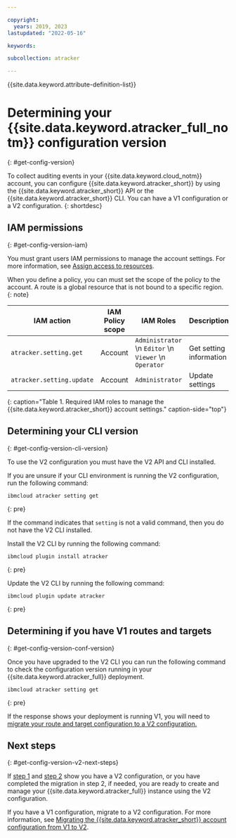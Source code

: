 ```yaml
---

copyright:
  years: 2019, 2023
lastupdated: "2022-05-16"

keywords:

subcollection: atracker

---
```


{{site.data.keyword.attribute-definition-list}}


# Determining your {{site.data.keyword.atracker_full_notm}} configuration version
{: #get-config-version}

To collect auditing events in your {{site.data.keyword.cloud_notm}} account, you can configure {{site.data.keyword.atracker_short}} by using the {{site.data.keyword.atracker_short}} API or the {{site.data.keyword.atracker_short}} CLI. You can have a V1 configuration or a V2 configuration.
{: shortdesc}



## IAM permissions
{: #get-config-version-iam}

You must grant users IAM permissions to manage the account settings. For more information, see [Assign access to resources](/docs/account?topic=account-assign-access-resources).

When you define a policy, you can must set the scope of the policy to the account. A route is a global resource that is not bound to a specific region.
{: note}

| IAM action               | IAM Policy scope  | IAM Roles                          | Description         |
| ------------------------ | ----------------- | ---------------------------------- | -------------- |
| `atracker.setting.get`    | Account        | `Administrator`  \n `Editor`  \n `Viewer`  \n `Operator` | Get setting information |
| `atracker.setting.update` | Account        | `Administrator`| Update settings |
{: caption="Table 1. Required IAM roles to manage the {{site.data.keyword.atracker_short}} account settings." caption-side="top"}



## Determining your CLI version
{: #get-config-version-cli-version}

To use the V2 configuration you must have the V2 API and CLI installed.

If you are unsure if your CLI environment is running the V2 configuration, run the following command:

```text
ibmcloud atracker setting get
```
{: pre}

If the command indicates that `setting` is not a valid command, then you do not have the V2 CLI installed.

Install the V2 CLI by running the following command:

```text
ibmcloud plugin install atracker
```
{: pre}

Update the V2 CLI by running the following command:

```text
ibmcloud plugin update atracker
```
{: pre}

## Determining if you have V1 routes and targets
{: #get-config-version-conf-version}

Once you have upgraded to the V2 CLI you can run the following command to check the configuration version running in your {{site.data.keyword.atracker_full}} deployment.

```text
ibmcloud atracker setting get
```
{: pre}

If the response shows your deployment is running V1, you will need to [migrate your route and target configuration to a V2 configuration.](/docs/atracker?topic=atracker-migrate-resources)


## Next steps
{: #get-config-version-v2-next-steps}

If [step 1](#cli_version) and [step 2](#conf_version) show you have a V2 configuration, or you have completed the migration in step 2, if needed, you are ready to create and manage your {{site.data.keyword.atracker_full}} instance using the V2 configuration.

If you have a V1 configuration, migrate to a V2 configuration. For more information, see [Migrating the {{site.data.keyword.atracker_short}} account configuration from V1 to V2](/docs/atracker?topic=atracker-migration&interface=cli).
